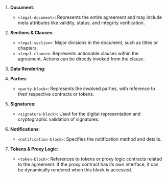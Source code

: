 1. **Document**:
   - `<legal-document>`: Represents the entire agreement and may include meta attributes like validity, status, and integrity verification.

2. **Sections & Clauses**:
   - `<legal-section>`: Major divisions in the document, such as titles or chapters.
   - `<legal-clause>`: Represents actionable clauses within the agreement. Actions can be directly invoked from the clause.

3. **Data Rendering**:
   

4. **Parties**:
   - `<party-block>`: Represents the involved parties, with reference to their respective contracts or tokens.

5. **Signatures**:
   - `<signature-block>`: Used for the digital representation and cryptographic validation of signatures.

6. **Notifications**:
   - `<notification-block>`: Specifies the notification method and details.

7. **Tokens & Proxy Logic**:
   - `<token-block>`: References to tokens or proxy logic contracts related to the agreement. If the proxy contract has its own interface, it can be dynamically rendered when this block is accessed.